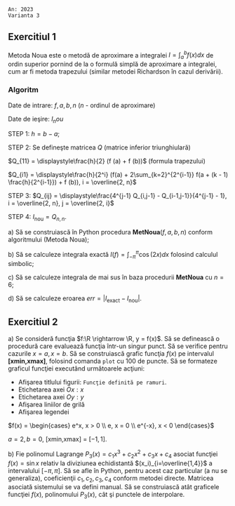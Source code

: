 ```
An: 2023
Varianta 3
```

## Exercitiul 1

Metoda Noua este o metodă de aproximare a integralei $I = \displaystyle\int_a^b f(x)dx$ de ordin superior pornind de la o formulă simplă de aproximare a integralei, cum ar fi metoda trapezului (similar metodei Richardson ı̂n cazul derivării).

### Algoritm

Date de intrare: $f, a, b, n$ ($n$ - ordinul de aproximare)

Date de ieşire: $I_nou$

STEP 1: $h = b - a$;

STEP 2: Se defineşte matricea $Q$ (matrice inferior triunghiulară)

$Q_{11} = \displaystyle\frac{h}{2} (f (a) + f (b))$ (formula trapezului)

$Q_{i1} = \displaystyle\frac{h}{2^i} (f(a) + 2\sum_{k=2}^{2^{i-1}} f(a + (k - 1) \frac{h}{2^{i-1}}) + f (b)), i = \overline{2, n}$

STEP 3: $Q_{ij} = \displaystyle\frac{4^{j-1} Q_{i,j-1} - Q_{i-1,j-1}}{4^{j-1} - 1}, i = \overline{2, n}, j = \overline{2, i}$

STEP 4: $I_{\text{nou}} = Q_{n,n}$.

a) Să se construiască ı̂n Python procedura **MetNoua**($f, a, b, n$) conform algoritmului (Metoda Noua);

b) Să se calculeze integrala exactă $I(f) = \displaystyle\int_{-\pi}^{\pi} \cos{(2x)}dx$ folosind calculul simbolic;

c) Să se calculeze integrala de mai sus ı̂n baza procedurii **MetNoua** cu $n = 6$;

d) Să se calculeze eroarea $err = |I_{\text{exact}} - I_{\text{nou}}|$.

## Exercitiul 2

a) Se consideră funcţia $f:\R \rightarrow \R, y = f(x)$. Să se definească o procedură care evaluează funcţia ı̂ntr-un singur punct. Să se verifice pentru cazurile $x = a, x = b$. Să se construiască grafic funcţia $f(x)$ pe intervalul **[xmin,xmax]**, folosind comanda `plot` cu 100 de puncte. Să se formateze graficul funcţiei executând următoarele acţiuni:

- Afişarea titlului figurii: `Funcţie definită pe ramuri`.
- Etichetarea axei $Ox: x$
- Etichetarea axei $Oy: y$
- Afişarea liniilor de grilă
- Afişarea legendei


$f(x) = 
\begin{cases} 
e^x, x > 0 \\
e, x = 0 \\
e^{-x}, x < 0 
\end{cases}$

$a = 2, b = 0$, [xmin,xmax] = $[-1, 1]$.

b) Fie polinomul Lagrange $P_3(x) = c_1 x^3 + c_2 x^2 + c_3x + c_4$ asociat funcţiei $f(x) = \sin{x}$ relativ la diviziunea echidistantă $(x_i)_{i=\overline{1,4}}$ a intervalului $[-\pi, \pi]$. Să se afle ı̂n Python, pentru acest caz particular (a nu se generaliza), coeficienţii $c_1 , c_2 , c_3 , c_4$ conform metodei directe. Matricea asociată sistemului se va defini manual. Să se construiască atât graficele funcţiei $f(x)$, polinomului
$P_3(x)$, cât şi punctele de interpolare.